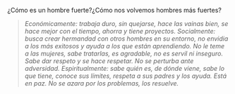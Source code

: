 ¿Cómo es un hombre fuerte?¿Cómo nos volvemos hombres más fuertes?

> _Económicamente: trabaja duro, sin quejarse, hace las vainas bien, se hace mejor con el tiempo, ahorra y tiene proyectos. Socialmente: busca crear hermandad con otros hombres en su entorno, no envidia a los más exitosos y ayuda a los que están aprendiendo. No le teme a las mujeres, sabe tratarlas, es agradable, no es servil ni inseguro. Sabe dar respeto y se hace respetar. No se perturba ante adversidad. Espiritualmente: sabe quién es, de dónde viene, sabe lo que tiene, conoce sus límites, respeta a sus padres y los ayuda. Está en paz. No se azara por los problemas, los resuelve._